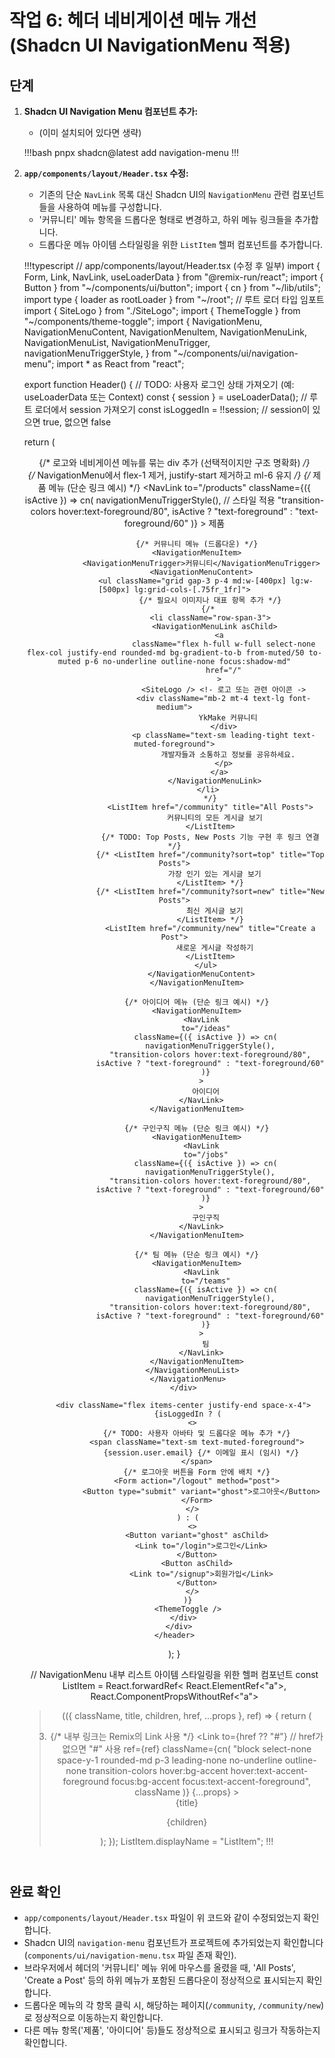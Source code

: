 # 작업 6: 헤더 네비게이션 메뉴 개선 (Shadcn UI NavigationMenu 적용)

## 단계

1.  **Shadcn UI Navigation Menu 컴포넌트 추가:**
    *   (이미 설치되어 있다면 생략)

    !!!bash
    pnpx shadcn@latest add navigation-menu
    !!!

2.  **`app/components/layout/Header.tsx` 수정:**
    *   기존의 단순 `NavLink` 목록 대신 Shadcn UI의 `NavigationMenu` 관련 컴포넌트들을 사용하여 메뉴를 구성합니다.
    *   '커뮤니티' 메뉴 항목을 드롭다운 형태로 변경하고, 하위 메뉴 링크들을 추가합니다.
    *   드롭다운 메뉴 아이템 스타일링을 위한 `ListItem` 헬퍼 컴포넌트를 추가합니다.

    !!!typescript
    // app/components/layout/Header.tsx (수정 후 일부)
    import { Form, Link, NavLink, useLoaderData } from "@remix-run/react";
    import { Button } from "~/components/ui/button";
    import { cn } from "~/lib/utils";
    import type { loader as rootLoader } from "~/root"; // 루트 로더 타입 임포트
    import { SiteLogo } from "./SiteLogo";
    import { ThemeToggle } from "~/components/theme-toggle";
    import {
      NavigationMenu,
      NavigationMenuContent,
      NavigationMenuItem,
      NavigationMenuLink,
      NavigationMenuList,
      NavigationMenuTrigger,
      navigationMenuTriggerStyle,
    } from "~/components/ui/navigation-menu";
    import * as React from "react";

    export function Header() {
      // TODO: 사용자 로그인 상태 가져오기 (예: useLoaderData 또는 Context)
      const { session } = useLoaderData<typeof rootLoader>(); // 루트 로더에서 session 가져오기
      const isLoggedIn = !!session; // session이 있으면 true, 없으면 false

      return (
        <header className="sticky top-0 z-50 w-full border-b bg-background/95 backdrop-blur supports-[backdrop-filter]:bg-background/60">
          <div className="container flex h-14 items-center justify-between">
            {/* 로고와 네비게이션 메뉴를 묶는 div 추가 (선택적이지만 구조 명확화) */}
            <div className="flex items-center">
              <SiteLogo />
              {/* NavigationMenu에서 flex-1 제거, justify-start 제거하고 ml-6 유지 */}
              <NavigationMenu className="ml-6">
                <NavigationMenuList>
                  {/* 제품 메뉴 (단순 링크 예시) */}
                  <NavigationMenuItem>
                    <NavLink
                      to="/products"
                      className={({ isActive }) => cn(
                        navigationMenuTriggerStyle(), // 스타일 적용
                        "transition-colors hover:text-foreground/80",
                        isActive ? "text-foreground" : "text-foreground/60"
                      )}
                    >
                      제품
                    </NavLink>
                  </NavigationMenuItem>

                  {/* 커뮤니티 메뉴 (드롭다운) */}
                  <NavigationMenuItem>
                    <NavigationMenuTrigger>커뮤니티</NavigationMenuTrigger>
                    <NavigationMenuContent>
                      <ul className="grid gap-3 p-4 md:w-[400px] lg:w-[500px] lg:grid-cols-[.75fr_1fr]">
                        {/* 필요시 이미지나 대표 항목 추가 */}
                        {/* 
                        <li className="row-span-3">
                          <NavigationMenuLink asChild>
                            <a
                              className="flex h-full w-full select-none flex-col justify-end rounded-md bg-gradient-to-b from-muted/50 to-muted p-6 no-underline outline-none focus:shadow-md"
                              href="/"
                            >
                              <SiteLogo /> <!- 로고 또는 관련 아이콘 ->
                              <div className="mb-2 mt-4 text-lg font-medium">
                                YkMake 커뮤니티
                              </div>
                              <p className="text-sm leading-tight text-muted-foreground">
                                개발자들과 소통하고 정보를 공유하세요.
                              </p>
                            </a>
                          </NavigationMenuLink>
                        </li> 
                        */}
                        <ListItem href="/community" title="All Posts">
                          커뮤니티의 모든 게시글 보기
                        </ListItem>
                        {/* TODO: Top Posts, New Posts 기능 구현 후 링크 연결 */}
                        {/* <ListItem href="/community?sort=top" title="Top Posts">
                          가장 인기 있는 게시글 보기
                        </ListItem> */}
                        {/* <ListItem href="/community?sort=new" title="New Posts">
                          최신 게시글 보기
                        </ListItem> */}
                        <ListItem href="/community/new" title="Create a Post">
                          새로운 게시글 작성하기
                        </ListItem>
                      </ul>
                    </NavigationMenuContent>
                  </NavigationMenuItem>

                  {/* 아이디어 메뉴 (단순 링크 예시) */}
                  <NavigationMenuItem>
                    <NavLink
                      to="/ideas"
                      className={({ isActive }) => cn(
                        navigationMenuTriggerStyle(),
                        "transition-colors hover:text-foreground/80",
                        isActive ? "text-foreground" : "text-foreground/60"
                      )}
                    >
                      아이디어
                    </NavLink>
                  </NavigationMenuItem>

                  {/* 구인구직 메뉴 (단순 링크 예시) */}
                  <NavigationMenuItem>
                    <NavLink
                      to="/jobs"
                      className={({ isActive }) => cn(
                        navigationMenuTriggerStyle(),
                        "transition-colors hover:text-foreground/80",
                        isActive ? "text-foreground" : "text-foreground/60"
                      )}
                    >
                      구인구직
                    </NavLink>
                  </NavigationMenuItem>

                  {/* 팀 메뉴 (단순 링크 예시) */}
                  <NavigationMenuItem>
                    <NavLink
                      to="/teams"
                      className={({ isActive }) => cn(
                        navigationMenuTriggerStyle(),
                        "transition-colors hover:text-foreground/80",
                        isActive ? "text-foreground" : "text-foreground/60"
                      )}
                    >
                      팀
                    </NavLink>
                  </NavigationMenuItem>
                </NavigationMenuList>
              </NavigationMenu>
            </div>

            <div className="flex items-center justify-end space-x-4">
              {isLoggedIn ? (
                <>
                  {/* TODO: 사용자 아바타 및 드롭다운 메뉴 추가 */}
                  <span className="text-sm text-muted-foreground">
                    {session.user.email} {/* 이메일 표시 (임시) */}
                  </span>
                  {/* 로그아웃 버튼을 Form 안에 배치 */}
                  <Form action="/logout" method="post">
                    <Button type="submit" variant="ghost">로그아웃</Button>
                  </Form>
                </>
              ) : (
                <>
                  <Button variant="ghost" asChild>
                    <Link to="/login">로그인</Link>
                  </Button>
                  <Button asChild>
                    <Link to="/signup">회원가입</Link>
                  </Button>
                </>
              )}
              <ThemeToggle />
            </div>
          </div>
        </header>
      );
    }

    // NavigationMenu 내부 리스트 아이템 스타일링을 위한 헬퍼 컴포넌트
    const ListItem = React.forwardRef<
      React.ElementRef<"a">,
      React.ComponentPropsWithoutRef<"a">
    >(({ className, title, children, href, ...props }, ref) => {
      return (
        <li>
          <NavigationMenuLink asChild>
            {/* 내부 링크는 Remix의 Link 사용 */}
            <Link
              to={href ?? "#"} // href가 없으면 "#" 사용
              ref={ref}
              className={cn(
                "block select-none space-y-1 rounded-md p-3 leading-none no-underline outline-none transition-colors hover:bg-accent hover:text-accent-foreground focus:bg-accent focus:text-accent-foreground",
                className
              )}
              {...props}
            >
              <div className="text-sm font-medium leading-none">{title}</div>
              <p className="line-clamp-2 text-sm leading-snug text-muted-foreground">
                {children}
              </p>
            </Link>
          </NavigationMenuLink>
        </li>
      );
    });
    ListItem.displayName = "ListItem";
    !!!

## 완료 확인

*   `app/components/layout/Header.tsx` 파일이 위 코드와 같이 수정되었는지 확인합니다.
*   Shadcn UI의 `navigation-menu` 컴포넌트가 프로젝트에 추가되었는지 확인합니다 (`components/ui/navigation-menu.tsx` 파일 존재 확인).
*   브라우저에서 헤더의 '커뮤니티' 메뉴 위에 마우스를 올렸을 때, 'All Posts', 'Create a Post' 등의 하위 메뉴가 포함된 드롭다운이 정상적으로 표시되는지 확인합니다.
*   드롭다운 메뉴의 각 항목 클릭 시, 해당하는 페이지(`/community`, `/community/new`)로 정상적으로 이동하는지 확인합니다.
*   다른 메뉴 항목('제품', '아이디어' 등)들도 정상적으로 표시되고 링크가 작동하는지 확인합니다. 